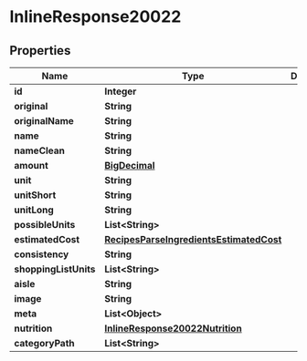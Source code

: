 

# InlineResponse20022

## Properties

Name | Type | Description | Notes
------------ | ------------- | ------------- | -------------
**id** | **Integer** |  | 
**original** | **String** |  | 
**originalName** | **String** |  | 
**name** | **String** |  | 
**nameClean** | **String** |  | 
**amount** | [**BigDecimal**](BigDecimal.md) |  | 
**unit** | **String** |  | 
**unitShort** | **String** |  | 
**unitLong** | **String** |  | 
**possibleUnits** | **List&lt;String&gt;** |  | 
**estimatedCost** | [**RecipesParseIngredientsEstimatedCost**](RecipesParseIngredientsEstimatedCost.md) |  | 
**consistency** | **String** |  | 
**shoppingListUnits** | **List&lt;String&gt;** |  | 
**aisle** | **String** |  | 
**image** | **String** |  | 
**meta** | **List&lt;Object&gt;** |  | 
**nutrition** | [**InlineResponse20022Nutrition**](InlineResponse20022Nutrition.md) |  | 
**categoryPath** | **List&lt;String&gt;** |  | 



